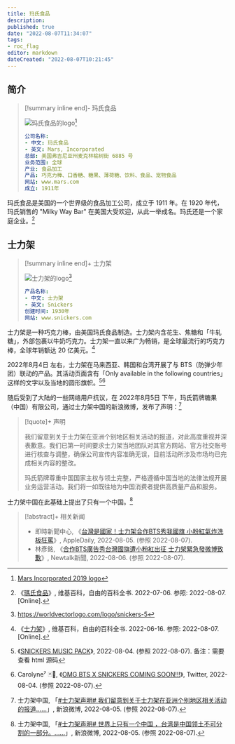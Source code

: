 ```yaml
---
title: 玛氏食品
description:
published: true
date: "2022-08-07T11:34:07"
tags:
- roc_flag
editor: markdown
dateCreated: "2022-08-07T10:21:45"
---
```


## 简介

> [!summary inline end]- 玛氏食品
>
> ![玛氏食品的logo](https://s3.tebi.io/ggame/company/玛氏食品/Mars_Incorporated_2019_logo.svg)[^logo]
>
> ```yaml
> 公司名称:
> - 中文: 玛氏食品
> - 英文: Mars, Incorporated
> 总部: 美国弗吉尼亚州麦克林榆树街 6885 号
> 业务范围: 全球
> 产业: 食品加工
> 产品: 巧克力棒、口香糖、糖果、薄荷糖、饮料、食品、宠物食品
> 网站: www.mars.com
> 成立: 1911年
> ```

[^logo]: [Mars Incorporated 2019 logo](https://commons.wikimedia.org/wiki/File:Mars_Incorporated_2019_logo.svg)

玛氏食品是美国的一个世界级的食品加工公司，成立于 1911 年。在 1920 年代，玛氏销售的 "Milky Way Bar" 在美国大受欢迎，从此一举成名。玛氏还是一个家庭企业。[^mars_wiki]

[^mars_wiki]: 《[瑪氏食品](https://zh.wikipedia.org/wiki/瑪氏食品)》, 维基百科，自由的百科全书. 2022-07-06. 参照: 2022-08-07. [Online].

## 士力架

> [!summary inline end]+ 士力架
>
>![士力架的logo](https://s3.tebi.io/ggame/company/玛氏食品/snickers-5.svg)[^logo_2]
>
> ```yaml
> 产品名称:
> - 中文: 士力架
> - 英文: Snickers
> 创建时间: 1930年
> 网站: www.snickers.com
> ```

[^logo_2]: <https://worldvectorlogo.com/logo/snickers-5>

士力架是一种巧克力棒，由美国玛氏食品制造。士力架内含花生、焦糖和「牛轧糖」，外部包裹以牛奶巧克力。士力架一直以来广为畅销，是全球最流行的巧克力棒，全球年销额达 20 亿美元。[^snickers_wiki]

[^snickers_wiki]: 《[士力架](https://zh.wikipedia.org/wiki/士力架)》, 维基百科，自由的百科全书. 2022-06-16. 参照: 2022-08-07. [Online].

2022年8月4日 左右，士力架在马来西亚、韩国和台湾开展了与 BTS（防弹少年团）联动的产品。其活动页面含有「Only available in the following countries」这样的文字以及当地的圆形旗帜。[^snickersmusicpack][^mhereonlyforbts]

[^snickersmusicpack]: 《[SNICKERS MUSIC PACK](https://web.archive.org/web/20220804190735/https://snickersmusicpack.com:443/pc/)》, 2022-08-04. (参照 2022-08-07). 备注：需要查看 html 源码

[^mhereonlyforbts]: Carolyne⁷ 🃏🌱, 《[OMG BTS X SNICKERS COMING SOON!!!](https://web.archive.org/web/20220804153739/https://twitter.com/mhereonlyforbts/status/1555211188157530112)》, Twitter, 2022-08-04. (参照 2022-08-07).

随后受到了大陆的一些网络用户抗议，在 2022年8月5日 下午，玛氏箭牌糖果（中国）有限公司，通过士力架中国的新浪微博，发布了声明：[^KYDMv]

[^KYDMv]: 士力架中国, 「[\#士力架声明# 我们留意到关于士力架在亚洲个别地区相关活动的报道……](https://archive.ph/KYDMv "https://weibo.com/1810480195/LFBRS3JVn")」, 新浪微博, 2022-08-05. (参照 2022-08-07).

> [!quote]+ 声明
>
> 我们留意到关于士力架在亚洲个别地区相关活动的报道，对此高度重视并深表歉意。我们已第一时间要求士力架当地团队对其官方网站、官方社交账号进行核查与调整，确保公司宣传内容准确无误，目前活动所涉及市场均已完成相关内容的整改。
>
> 玛氏箭牌尊重中国国家主权与领土完整，严格遵循中国当地的法律法规开展业务运营活动。我们将一如既往地为中国消费者提供高质量产品和服务。

士力架中国在此基础上提出了只有一个中国。[^lljm9]

[^lljm9]: 士力架中国, 「[\#士力架声明# 世界上只有一个中国 ，台湾是中国领土不可分割的一部分。……](https://archive.ph/lljm9 "https://weibo.com/1810480195/LFCSOwSEa")」, 新浪微博, 2022-08-05. (参照 2022-08-07).

> [!abstract]+ 相关新闻
>
> +   即時新聞中心, 《[台灣是國家！士力架合作BTS秀我國旗 小粉紅氣炸洗板狂罵](https://web.archive.org/web/20220807033852/https://www.appledaily.com.tw/politics/20220805/79F67DC1B4E5D8B2452CE14A4E)》, AppleDaily, 2022-08-05. (参照 2022-08-07).
> +   林彥銘, 《[合作BTS廣告秀台灣國旗遭小粉紅出征 士力架緊急發微博致歉](https://web.archive.org/web/20220807033753/https://newtalk.tw/news/view/2022-08-06/797503)》, Newtalk新聞, 2022-08-06. (参照 2022-08-07).
